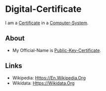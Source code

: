 # Digital-Certificate

I am a [Certificate](700065.md) in a [Computer-System](9000153.md).

## About

- My Official-Name is [Public-Key-Certificate](2000269.md).

## Links

- Wikipedia: [Https://En.Wikipedia.Org](https://en.wikipedia.org/wiki/Public_key_certificate)
- Wikidata: [Https://Wikidata.Org](https://wikidata.org/wiki/Q274758)
